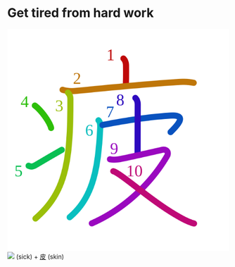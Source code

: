 # Get tired from hard work
![75b2](Kanji/kanji-colorize/75b2.svg)
![](http://www.kanjidamage.com/assets/radsmall/sickness-762498ce0ff370c19b3ab974f3a75db4e212a1cd877dfe3597476bff7915ca5d.jpg) (sick) + [皮](Kanji/kanji-dict/皮.md) (skin) 